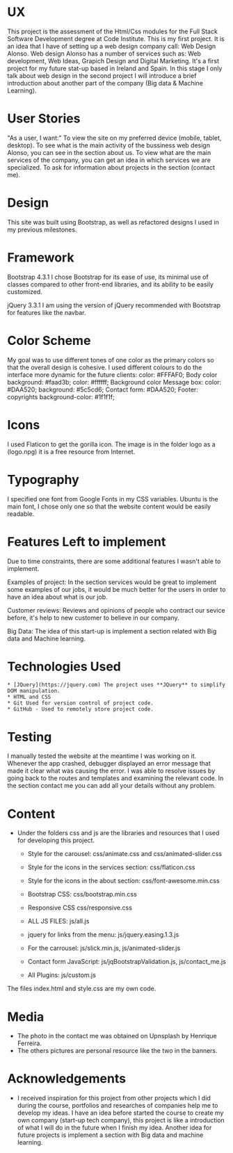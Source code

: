 # UX
This project is the assessment of the Html/Css modules for the Full Stack Software Development degree at Code Institute.
This is my first project. It is an idea that I have of setting up a web design company call: Web Design Alonso. 
Web design Alonso has a number of services such as: Web development, Web Ideas, Grapich Design and Digital Marketing.
It's a first project for my future stat-up based in Ireland and Spain. In this stage I only talk about web design in the second project I will introduce a brief introduction about another part of the company (Big data & Machine Learning).

# User Stories
"As a user, I want:"
To view the site on my preferred device (mobile, tablet, desktop).
To see what is the main activity of the bussiness web design Alonso, you can see in the section about us.
To view what are the main services of the company, you can get an idea in which services we are specialized.
To ask for information about projects in the section (contact me).

# Design

This site was built using Bootstrap, as well as refactored designs I used in my previous milestones.

# Framework

Bootstrap 4.3.1
I chose Bootstrap for its ease of use, its minimal use of classes compared to other front-end libraries, and its ability to be easily customized.

jQuery 3.3.1
I am using the version of jQuery recommended with Bootstrap for features like the navbar.

# Color Scheme
My goal was to use different tones of one color as the primary colors so that the overall design is cohesive. I used different colours to do the interface more dynamic for the future clients:
color:  #FFFAF0; Body color
background: #faad3b; color: #ffffff; Background color
Message box: color: #DAA520; background: #5c5cd6;
Contact form: #DAA520;
Footer: copyrights background-color: #1f1f1f;

# Icons
I used Flaticon to get the gorilla icon. The image is in the folder logo as a (logo.npg) it is a free resource from Internet.

# Typography
I specified one font from Google Fonts in my CSS variables. Ubuntu is the main font, I chose only one so that the website content would be easily readable.

# Features Left to implement
Due to time constraints, there are some additional features I wasn't able to implement.

Examples of project:
In the section services would be great to implement some examples of our jobs, it would be much better for the users in order
to have an idea about what is our job.

Customer reviews:
Reviews and opinions of people who contract our sevice before, it's help to new customer to believe in our company.

Big Data:
The idea of this start-up is implement a section related with Big data and Machine learning.

# Technologies Used

    * [JQuery](https://jquery.com) The project uses **JQuery** to simplify DOM manipulation.
    * HTML and CSS
    * Git Used for version control of project code.
    * GitHub - Used to remotely store project code.

# Testing
I manually tested the website at the meantime I was working on it.
Whenever the app crashed, debugger displayed an error message that made it clear what was causing the error. 
I was able to resolve issues by going back to the routes and templates and examining the relevant code.
In the section contact me you can add all your details without any problem. 

# Content
- Under the folders css and js are the libraries and resources that I used for developing this project. 
    * Style for the carousel: css/animate.css and css/animated-slider.css
    * Style for the icons in the services section: css/flaticon.css
    * Style for the icons in the about section: css/font-awesome.min.css
    * Bootstrap CSS: css/bootstrap.min.css    
    * Responsive CSS css/responsive.css

    * ALL JS FILES: js/all.js
	* jquery for links from the menu: js/jquery.easing.1.3.js
    * For the carrousel: js/slick.min.js, js/animated-slider.js
	* Contact form JavaScript: js/jqBootstrapValidation.js, js/contact_me.js
    * All Plugins: js/custom.js

The files index.html and style.css are my own code.

# Media
- The photo in the contact me was obtained on Upnsplash by Henrique Ferreira.
- The others pictures are personal resource like the two in the banners.

# Acknowledgements

- I received inspiration for this project from other projects which I did during the course, portfolios and researches of companies help me to develop my ideas. I have an idea before started the course to create my own company (start-up tech company), this project is like a introduction of what I will do in the future when I finish my idea. Another idea for future projects is implement a section with Big data and machine learning.
